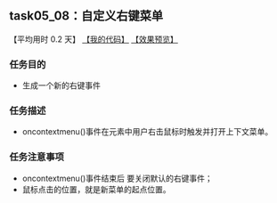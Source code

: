 ## task05_08：自定义右键菜单

【平均用时 0.2 天】
[【我的代码】](https://github.com/wangsiyuan233/MyDemo/blob/master/task05/08/task05_08.html)
[【效果预览】](https://wangsiyuan233.cn/MyDemo/task05/08/task05_08.html)

### 任务目的
- 生成一个新的右键事件

### 任务描述
- oncontextmenu()事件在元素中用户右击鼠标时触发并打开上下文菜单。

### 任务注意事项
- oncontextmenu()事件结束后 要关闭默认的右键事件；
- 鼠标点击的位置，就是新菜单的起点位置。


